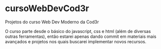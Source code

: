 # cursoWebDevCod3r
Projetos do curso Web Dev Moderno da Cod3r

O curso parte desde o básico do javascript, css e html (além de diversas outras ferramentas), então estarei 
apenas dando commit em materiais mais avançados e projetos nos quais buscarei implementar novos recursos.
